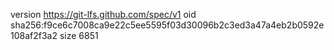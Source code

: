 version https://git-lfs.github.com/spec/v1
oid sha256:f9ce6c7008ca9e22c5ee5595f03d30096b2c3ed3a47a4eb2b0592e108af2f3a2
size 6851
